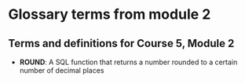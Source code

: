 # Glossary terms from module 2

## Terms and definitions for Course 5, Module 2

- **ROUND**: A SQL function that returns a number rounded to a certain number of decimal places

